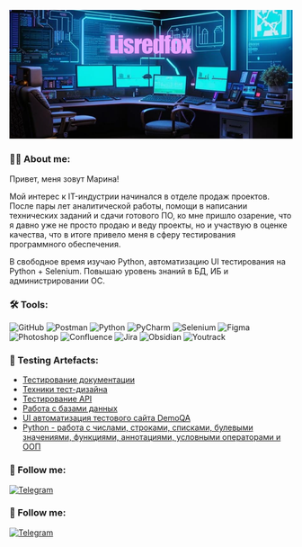 ![Header](https://github.com/Lisredfox/Lisredfox/blob/c0d5919d9f8f7b076a325ec808850fafda70c238/assets/kandinsky-download-1728375236097%20%D0%BA%D0%BE%D0%BF%D0%B8%D1%8F.png)

### 👩‍💻 About me:
Привет, меня зовут Марина!

Мой интерес к IT-индустрии начинался в отделе продаж проектов. После пары лет аналитической работы, 
помощи в написании технических заданий и сдачи готового ПО, ко мне пришло озарение, что
я давно уже не просто продаю и веду проекты, но и участвую в оценке качества, что в итоге
привело меня в сферу тестирования программного обеспечения.

В свободное время изучаю Python, автоматизацию UI тестирования на Python + Selenium.
Повышаю уровень знаний в БД, ИБ и администрировании ОС.


### 🛠️ Tools:
![GitHub](https://img.shields.io/badge/-Github-000000?style=for-the-badge&logo=github&logoColor=0edcda)
![Postman](https://img.shields.io/badge/-Postman-000000?style=for-the-badge&logo=postman&logoColor=0edcda)
![Python](https://img.shields.io/badge/-Python-000000?style=for-the-badge&logo=python&logoColor=0edcda)
![PyCharm](https://img.shields.io/badge/-Pycharm-000000?style=for-the-badge&logo=pycharm&logoColor=0edcda)
![Selenium](https://img.shields.io/badge/-Selenium-000000?style=for-the-badge&logo=selenium&logoColor=0edcda)
![Figma](https://img.shields.io/badge/-Figma-000000?style=for-the-badge&logo=figma&logoColor=0edcda)
![Photoshop](https://img.shields.io/badge/-Photoshop-000000?style=for-the-badge&logo=adobe&logoColor=0edcda)
![Confluence](https://img.shields.io/badge/-Confluence-000000?style=for-the-badge&logo=confluence&logoColor=0edcda)
![Jira](https://img.shields.io/badge/-Jira-000000?style=for-the-badge&logo=jira&logoColor=0edcda)
![Obsidian](https://img.shields.io/badge/-Obsidian-000000?style=for-the-badge&logo=obsidian&logoColor=0edcda)
![Youtrack](https://img.shields.io/badge/-YouTrack-000000?style=for-the-badge&logo=jetbrains&logoColor=0edcda)

### 📌 Testing Artefacts:

- [Тестирование документации](https://github.com/Lisredfox/Test_Documentation)
- [Техники тест-дизайна](https://github.com/Lisredfox/Test_Design_Techniques)
- [Тестирование API](https://github.com/Lisredfox/API)
- [Работа с базами данных](https://github.com/Lisredfox/Database)
- [UI автоматизация тестового сайта DemoQA](https://github.com/Lisredfox/DemoQA/tree/master)
- [Python - работа с числами, строками, списками, булевыми значениями, функциями, аннотациями, условными операторами и 
ООП](https://github.com/Lisredfox/ITMO_Automation)

### 🤝 Follow me:
[![Telegram](https://img.shields.io/badge/-Telegram-000000?style=for-the-badge&logo=telegram&logoColor=f38410)](https://t.me/lisredfox)

[//]: # ([![Anurag's GitHub stats]&#40;https://github-readme-stats.vercel.app/api?username=lisredfox&theme=cobalt&show_icons=true&#41;]&#40;https://github.com/anuraghazra/github-readme-stats&#41;)
### 🤝 Follow me:
[![Telegram](https://img.shields.io/badge/-Telegram-000000?style=for-the-badge&logo=telegram&logoColor=f38410)](https://t.me/lisredfox)
